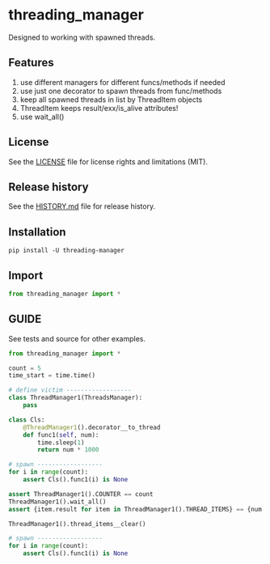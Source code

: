 # threading_manager
Designed to working with spawned threads.

## Features
1. use different managers for different funcs/methods if needed
2. use just one decorator to spawn threads from func/methods
3. keep all spawned threads in list by ThreadItem objects 
4. ThreadItem keeps result/exx/is_alive attributes!
5. use wait_all()


## License
See the [LICENSE](LICENSE) file for license rights and limitations (MIT).


## Release history
See the [HISTORY.md](HISTORY.md) file for release history.


## Installation
```commandline
pip install -U threading-manager
```

## Import
```python
from threading_manager import *
```


## GUIDE
See tests and source for other examples.
```python
from threading_manager import *

count = 5
time_start = time.time()

# define victim ------------------
class ThreadManager1(ThreadsManager):
    pass

class Cls:
    @ThreadManager1().decorator__to_thread
    def func1(self, num):
        time.sleep(1)
        return num * 1000

# spawn ------------------
for i in range(count):
    assert Cls().func1(i) is None

assert ThreadManager1().COUNTER == count
ThreadManager1().wait_all()
assert {item.result for item in ThreadManager1().THREAD_ITEMS} == {num * 1000 for num in range(count)}

ThreadManager1().thread_items__clear()

# spawn ------------------
for i in range(count):
    assert Cls().func1(i) is None
```

